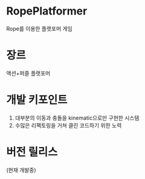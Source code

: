 # RopePlatformer
Rope를 이용한 플랫포머 게임

# 장르
액션+퍼즐 플랫포머

# 개발 키포인트
1. 대부분의 이동과 충돌을 kinematic으로만 구현한 시스템
2. 수많은 리팩토링을 거쳐 클린 코드하기 위한 노력

# 버전 릴리스
(현재 개발중)
